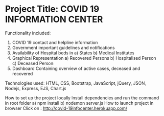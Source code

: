 # Project Title: COVID 19 INFORMATION CENTER

Functionality included:
1)	COVID 19 contact and helpline information
2)	Government important guidelines and notifications
3)	Availability of Hospital beds in
    a)	States
    b)	Medical Institutes
4)	 Graphical Representation 
    a)	Recovered Persons 
    b)	Hospitalised Person
    c)	Deceased Person
5)	Dashboard Containing overview of active cases, deceased and recovered

Technologies used:
HTML, CSS, Bootstrap, JavaScript, jQuery, JSON,  Nodejs, Express, EJS, Chart.js

How to set up the project locally
Install dependencies and run the command in root folder
a)	npm install
b)	nodemon server.js
      How to  launch project in browser 
      Click on : http://covid-19infocenter.herokuapp.com/


